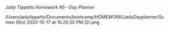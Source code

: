 *Jady Tippetts Homework #5--Day Planner*


/Users/jadytippetts/Documents/bootcamp/HOMEWORK/JadyDayplanner/Screen Shot 2020-10-17 at 10.20.50 PM (2).png